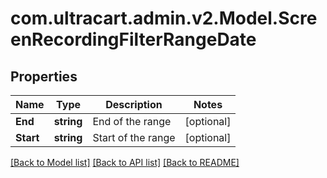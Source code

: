 
# com.ultracart.admin.v2.Model.ScreenRecordingFilterRangeDate

## Properties

Name | Type | Description | Notes
------------ | ------------- | ------------- | -------------
**End** | **string** | End of the range | [optional] 
**Start** | **string** | Start of the range | [optional] 

[[Back to Model list]](../README.md#documentation-for-models)
[[Back to API list]](../README.md#documentation-for-api-endpoints)
[[Back to README]](../README.md)

